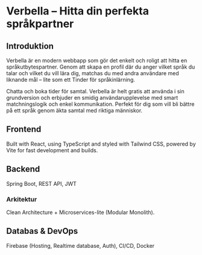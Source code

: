 # Verbella – Hitta din perfekta språkpartner

## Introduktion
Verbella är en modern webbapp som gör det enkelt och roligt att hitta en språkutbytespartner. Genom att skapa en profil där du anger vilket språk du talar och vilket du vill lära dig, matchas du med andra användare med liknande mål – lite som ett Tinder för språkinlärning.

Chatta och boka tider för samtal. Verbella är helt gratis att använda i sin grundversion och erbjuder en smidig användarupplevelse med smart matchningslogik och enkel kommunikation. Perfekt för dig som vill bli bättre på ett språk genom äkta samtal med riktiga människor.

## Frontend
Built with React, using TypeScript and styled with Tailwind CSS, powered by Vite for fast development and builds.

## Backend
Spring Boot, REST API, JWT

### Arkitektur
Clean Architecture + Microservices-lite (Modular Monolith).

## Databas & DevOps
Firebase (Hosting, Realtime database, Auth), CI/CD, Docker

